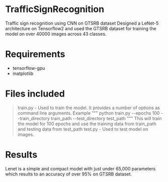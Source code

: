 # TrafficSignRecognition
Traffic sign recognition using CNN on GTSRB dataset
Designed a LeNet-5 architecture on Tensorflow2 and used the GTSRB dataset for training the model on over 40000 images across 43 classes.
# Requirements
- tensorflow-gpu
- matplotlib
# Files included
> train.py - Used to train the model. It provides a number of options as command line arguments. Example
"""
python train.py --epochs 100 --train_directory train_path --test_directory test_path
"""
This will train the model for 100 epochs and use the training data from train_path and testing data from test_path
> test.py - Used to test model on images.

# Results
Lenet is a simple and compact model with just under 65,000 parameters which results to an accuracy of over 95% on GTSRB dataset.
